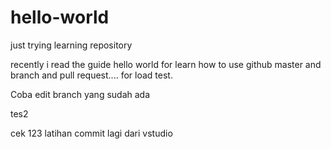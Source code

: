# hello-world
just trying learning repository

recently i read the guide hello world for learn how to use github master  and branch and pull request....
for load test.

Coba edit branch yang sudah ada

tes2

cek 123 latihan commit lagi dari vstudio